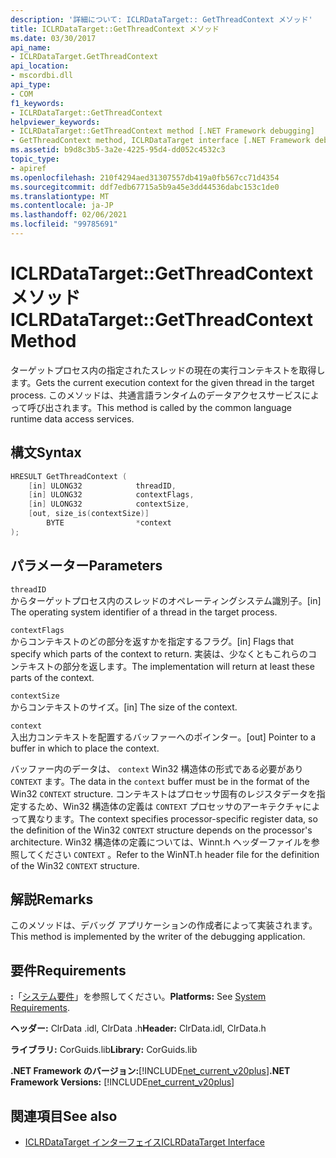 ```yaml
---
description: '詳細について: ICLRDataTarget:: GetThreadContext メソッド'
title: ICLRDataTarget::GetThreadContext メソッド
ms.date: 03/30/2017
api_name:
- ICLRDataTarget.GetThreadContext
api_location:
- mscordbi.dll
api_type:
- COM
f1_keywords:
- ICLRDataTarget::GetThreadContext
helpviewer_keywords:
- ICLRDataTarget::GetThreadContext method [.NET Framework debugging]
- GetThreadContext method, ICLRDataTarget interface [.NET Framework debugging]
ms.assetid: b9d8c3b5-3a2e-4225-95d4-dd052c4532c3
topic_type:
- apiref
ms.openlocfilehash: 210f4294aed31307557db419a0fb567cc71d4354
ms.sourcegitcommit: ddf7edb67715a5b9a45e3dd44536dabc153c1de0
ms.translationtype: MT
ms.contentlocale: ja-JP
ms.lasthandoff: 02/06/2021
ms.locfileid: "99785691"
---
```

# <a name="iclrdatatargetgetthreadcontext-method"></a><span data-ttu-id="677b7-103">ICLRDataTarget::GetThreadContext メソッド</span><span class="sxs-lookup"><span data-stu-id="677b7-103">ICLRDataTarget::GetThreadContext Method</span></span>

<span data-ttu-id="677b7-104">ターゲットプロセス内の指定されたスレッドの現在の実行コンテキストを取得します。</span><span class="sxs-lookup"><span data-stu-id="677b7-104">Gets the current execution context for the given thread in the target process.</span></span> <span data-ttu-id="677b7-105">このメソッドは、共通言語ランタイムのデータアクセスサービスによって呼び出されます。</span><span class="sxs-lookup"><span data-stu-id="677b7-105">This method is called by the common language runtime data access services.</span></span>  
  
## <a name="syntax"></a><span data-ttu-id="677b7-106">構文</span><span class="sxs-lookup"><span data-stu-id="677b7-106">Syntax</span></span>  
  
```cpp  
HRESULT GetThreadContext (  
    [in] ULONG32            threadID,  
    [in] ULONG32            contextFlags,  
    [in] ULONG32            contextSize,  
    [out, size_is(contextSize)]
        BYTE                *context  
);  
```  
  
## <a name="parameters"></a><span data-ttu-id="677b7-107">パラメーター</span><span class="sxs-lookup"><span data-stu-id="677b7-107">Parameters</span></span>  

 `threadID`  
 <span data-ttu-id="677b7-108">からターゲットプロセス内のスレッドのオペレーティングシステム識別子。</span><span class="sxs-lookup"><span data-stu-id="677b7-108">[in] The operating system identifier of a thread in the target process.</span></span>  
  
 `contextFlags`  
 <span data-ttu-id="677b7-109">からコンテキストのどの部分を返すかを指定するフラグ。</span><span class="sxs-lookup"><span data-stu-id="677b7-109">[in] Flags that specify which parts of the context to return.</span></span> <span data-ttu-id="677b7-110">実装は、少なくともこれらのコンテキストの部分を返します。</span><span class="sxs-lookup"><span data-stu-id="677b7-110">The implementation will return at least these parts of the context.</span></span>  
  
 `contextSize`  
 <span data-ttu-id="677b7-111">からコンテキストのサイズ。</span><span class="sxs-lookup"><span data-stu-id="677b7-111">[in] The size of the context.</span></span>  
  
 `context`  
 <span data-ttu-id="677b7-112">入出力コンテキストを配置するバッファーへのポインター。</span><span class="sxs-lookup"><span data-stu-id="677b7-112">[out] Pointer to a buffer in which to place the context.</span></span>  
  
 <span data-ttu-id="677b7-113">バッファー内のデータは、 `context` Win32 構造体の形式である必要があり `CONTEXT` ます。</span><span class="sxs-lookup"><span data-stu-id="677b7-113">The data in the `context` buffer must be in the format of the Win32 `CONTEXT` structure.</span></span> <span data-ttu-id="677b7-114">コンテキストはプロセッサ固有のレジスタデータを指定するため、Win32 構造体の定義は `CONTEXT` プロセッサのアーキテクチャによって異なります。</span><span class="sxs-lookup"><span data-stu-id="677b7-114">The context specifies processor-specific register data, so the definition of the Win32 `CONTEXT` structure depends on the processor's architecture.</span></span> <span data-ttu-id="677b7-115">Win32 構造体の定義については、Winnt.h ヘッダーファイルを参照してください `CONTEXT` 。</span><span class="sxs-lookup"><span data-stu-id="677b7-115">Refer to the WinNT.h header file for the definition of the Win32 `CONTEXT` structure.</span></span>  
  
## <a name="remarks"></a><span data-ttu-id="677b7-116">解説</span><span class="sxs-lookup"><span data-stu-id="677b7-116">Remarks</span></span>  

 <span data-ttu-id="677b7-117">このメソッドは、デバッグ アプリケーションの作成者によって実装されます。</span><span class="sxs-lookup"><span data-stu-id="677b7-117">This method is implemented by the writer of the debugging application.</span></span>  
  
## <a name="requirements"></a><span data-ttu-id="677b7-118">要件</span><span class="sxs-lookup"><span data-stu-id="677b7-118">Requirements</span></span>  

 <span data-ttu-id="677b7-119">**:**「[システム要件](../../get-started/system-requirements.md)」を参照してください。</span><span class="sxs-lookup"><span data-stu-id="677b7-119">**Platforms:** See [System Requirements](../../get-started/system-requirements.md).</span></span>  
  
 <span data-ttu-id="677b7-120">**ヘッダー:** ClrData .idl, ClrData .h</span><span class="sxs-lookup"><span data-stu-id="677b7-120">**Header:** ClrData.idl, ClrData.h</span></span>  
  
 <span data-ttu-id="677b7-121">**ライブラリ:** CorGuids.lib</span><span class="sxs-lookup"><span data-stu-id="677b7-121">**Library:** CorGuids.lib</span></span>  
  
 <span data-ttu-id="677b7-122">**.NET Framework のバージョン:**[!INCLUDE[net_current_v20plus](../../../../includes/net-current-v20plus-md.md)]</span><span class="sxs-lookup"><span data-stu-id="677b7-122">**.NET Framework Versions:** [!INCLUDE[net_current_v20plus](../../../../includes/net-current-v20plus-md.md)]</span></span>  
  
## <a name="see-also"></a><span data-ttu-id="677b7-123">関連項目</span><span class="sxs-lookup"><span data-stu-id="677b7-123">See also</span></span>

- [<span data-ttu-id="677b7-124">ICLRDataTarget インターフェイス</span><span class="sxs-lookup"><span data-stu-id="677b7-124">ICLRDataTarget Interface</span></span>](iclrdatatarget-interface.md)
